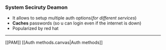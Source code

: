 ### System Seciruty Deamon

- It allows to setup multiple auth options(*for different services*)
- **Caches** passwords (so u can login even if the internet is down)
- Popularized by red hat 
---
[[PAM]]
[[Auth methods.canvas|Auth methods]]